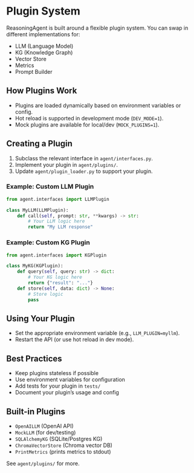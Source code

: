 # Plugin System

ReasoningAgent is built around a flexible plugin system. You can swap in different implementations for:
- LLM (Language Model)
- KG (Knowledge Graph)
- Vector Store
- Metrics
- Prompt Builder

## How Plugins Work
- Plugins are loaded dynamically based on environment variables or config.
- Hot reload is supported in development mode (`DEV_MODE=1`).
- Mock plugins are available for local/dev (`MOCK_PLUGINS=1`).

## Creating a Plugin
1. Subclass the relevant interface in `agent/interfaces.py`.
2. Implement your plugin in `agent/plugins/`.
3. Update `agent/plugin_loader.py` to support your plugin.

### Example: Custom LLM Plugin
```python
from agent.interfaces import LLMPlugin

class MyLLM(LLMPlugin):
    def call(self, prompt: str, **kwargs) -> str:
        # Your LLM logic here
        return "My LLM response"
```

### Example: Custom KG Plugin
```python
from agent.interfaces import KGPlugin

class MyKG(KGPlugin):
    def query(self, query: str) -> dict:
        # Your KG logic here
        return {"result": "..."}
    def store(self, data: dict) -> None:
        # Store logic
        pass
```

## Using Your Plugin
- Set the appropriate environment variable (e.g., `LLM_PLUGIN=myllm`).
- Restart the API (or use hot reload in dev mode).

## Best Practices
- Keep plugins stateless if possible
- Use environment variables for configuration
- Add tests for your plugin in `tests/`
- Document your plugin’s usage and config

## Built-in Plugins
- `OpenAILLM` (OpenAI API)
- `MockLLM` (for dev/testing)
- `SQLAlchemyKG` (SQLite/Postgres KG)
- `ChromaVectorStore` (Chroma vector DB)
- `PrintMetrics` (prints metrics to stdout)

See `agent/plugins/` for more.